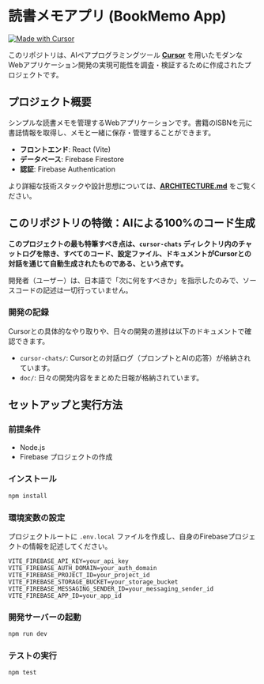 # 読書メモアプリ (BookMemo App)

[![Made with Cursor](https://img.shields.io/badge/Made%20with-Cursor-blue.svg)](https://cursor.sh)

このリポジトリは、AIペアプログラミングツール **[Cursor](https://cursor.sh)** を用いたモダンなWebアプリケーション開発の実現可能性を調査・検証するために作成されたプロジェクトです。

## プロジェクト概要

シンプルな読書メモを管理するWebアプリケーションです。書籍のISBNを元に書誌情報を取得し、メモと一緒に保存・管理することができます。

*   **フロントエンド**: React (Vite)
*   **データベース**: Firebase Firestore
*   **認証**: Firebase Authentication

より詳細な技術スタックや設計思想については、[**ARCHITECTURE.md**](./ARCHITECTURE.md) をご覧ください。

## このリポジトリの特徴：AIによる100%のコード生成

**このプロジェクトの最も特筆すべき点は、`cursor-chats` ディレクトリ内のチャットログを除き、すべてのコード、設定ファイル、ドキュメントがCursorとの対話を通じて自動生成されたものである、という点です。**

開発者（ユーザー）は、日本語で「次に何をすべきか」を指示したのみで、ソースコードの記述は一切行っていません。

### 開発の記録

Cursorとの具体的なやり取りや、日々の開発の進捗は以下のドキュメントで確認できます。

*   `cursor-chats/`: Cursorとの対話ログ（プロンプトとAIの応答）が格納されています。
*   `doc/`: 日々の開発内容をまとめた日報が格納されています。

## セットアップと実行方法

### 前提条件

*   Node.js
*   Firebase プロジェクトの作成

### インストール

```bash
npm install
```

### 環境変数の設定

プロジェクトルートに `.env.local` ファイルを作成し、自身のFirebaseプロジェクトの情報を記述してください。

```
VITE_FIREBASE_API_KEY=your_api_key
VITE_FIREBASE_AUTH_DOMAIN=your_auth_domain
VITE_FIREBASE_PROJECT_ID=your_project_id
VITE_FIREBASE_STORAGE_BUCKET=your_storage_bucket
VITE_FIREBASE_MESSAGING_SENDER_ID=your_messaging_sender_id
VITE_FIREBASE_APP_ID=your_app_id
```

### 開発サーバーの起動

```bash
npm run dev
```

### テストの実行

```bash
npm test
```
